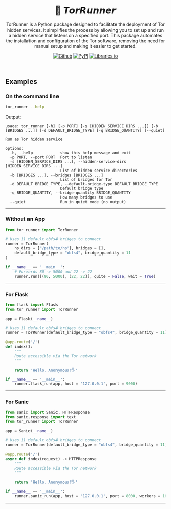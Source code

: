 <h1 align="center">🧅 𝙏𝙤𝙧𝙍𝙪𝙣𝙣𝙚𝙧</h1>
<p align="center">TorRunner is a Python package designed to facilitate the deployment of Tor hidden services. It simplifies the process by allowing you to set up and run a hidden service that listens on a specified port. This package automates the installation and configuration of the Tor software, removing the need for manual setup and making it easier to get started.</p>
<p align="center"><a rel="noreferrer noopener" href="https://github.com/tn3w/TorRunner"><img alt="Github" src="https://img.shields.io/badge/Github-141e24.svg?&style=for-the-badge&logo=github&logoColor=white"></a>  <a rel="noreferrer noopener" href="https://pypi.org/project/tor-runner/"><img alt="PyPI" src="https://img.shields.io/badge/PyPi-141e24.svg?&style=for-the-badge&logo=python&logoColor=white"></a>  <a rel="noreferrer noopener" href="https://libraries.io/pypi/tor-runner"><img alt="Libraries.io" src="https://img.shields.io/badge/Libraries.io-141e24.svg?&style=for-the-badge&logo=npm&logoColor=white"></a></p>

<br>

## Examples

### On the command line
```bash
tor_runner --help
```

Output:
```
usage: tor_runner [-h] [-p PORT] [-s [HIDDEN_SERVICE_DIRS ...]] [-b [BRIDGES ...]] [-d DEFAULT_BRIDGE_TYPE] [-q BRIDGE_QUANTITY] [--quiet]

Run as Tor hidden service

options:
  -h, --help            show this help message and exit
  -p PORT, --port PORT  Port to listen
  -s [HIDDEN_SERVICE_DIRS ...], --hidden-service-dirs [HIDDEN_SERVICE_DIRS ...]
                        List of hidden service directories
  -b [BRIDGES ...], --bridges [BRIDGES ...]
                        List of bridges for Tor
  -d DEFAULT_BRIDGE_TYPE, --default-bridge-type DEFAULT_BRIDGE_TYPE
                        Default bridge type
  -q BRIDGE_QUANTITY, --bridge-quantity BRIDGE_QUANTITY
                        How many bridges to use
  --quiet               Run in quiet mode (no output)
```

---

### Without an App
```python
from tor_runner import TorRunner

# Uses 11 default obfs4 bridges to connect
runner = TorRunner(
    hs_dirs = ["/path/to/hs"], bridges = [],
    default_bridge_type = "obfs4", bridge_quantity = 11
)

if __name__ == '__main__':
    # Forwards 80 -> 5000 and 22 -> 22
    runner.run([(80, 5000), (22, 22)], quite = False, wait = True)
```

---

### For Flask
```python
from flask import Flask
from tor_runner import TorRunner

app = Flask(__name__)

# Uses 11 default obfs4 bridges to connect
runner = TorRunner(default_bridge_type = "obfs4", bridge_quantity = 11)

@app.route('/')
def index():
    """
    Route accessible via the Tor network
    """

    return 'Hello, Anonymous!🖐️'

if __name__ == '__main__':
    runner.flask_run(app, host = '127.0.0.1', port = 9000)
```

---

### For Sanic
```python
from sanic import Sanic, HTTPResponse
from sanic.response import text
from tor_runner import TorRunner

app = Sanic(__name__)

# Uses 11 default obfs4 bridges to connect
runner = TorRunner(default_bridge_type = "obfs4", bridge_quantity = 11)

@app.route('/')
async def index(request) -> HTTPResponse
    """
    Route accessible via the Tor network
    """

    return 'Hello, Anonymous!🖐️'

if __name__ == '__main__':
    runner.sanic_run(app, host = '127.0.0.1', port = 8000, workers = 16)
```

---